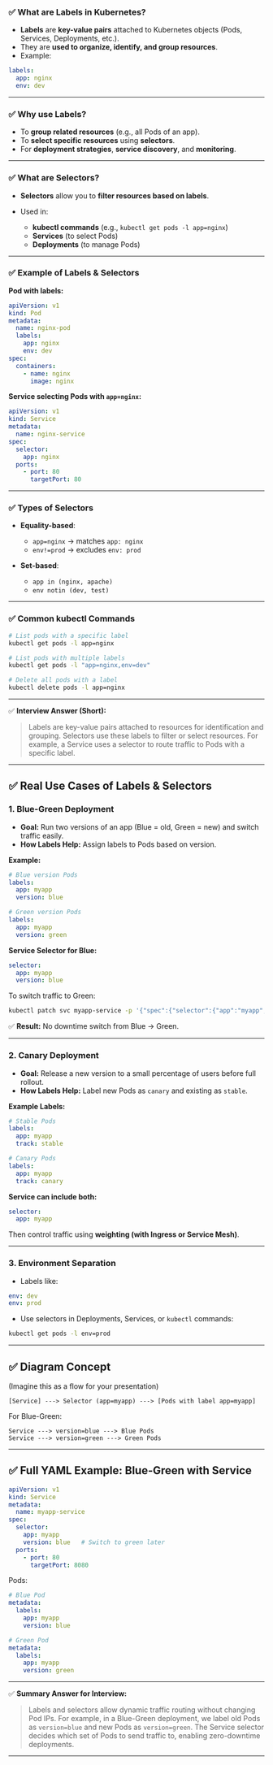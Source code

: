### ✅ **What are Labels in Kubernetes?**

* **Labels** are **key-value pairs** attached to Kubernetes objects (Pods, Services, Deployments, etc.).
* They are **used to organize, identify, and group resources**.
* Example:

```yaml
labels:
  app: nginx
  env: dev
```

---

### ✅ **Why use Labels?**

* To **group related resources** (e.g., all Pods of an app).
* To **select specific resources** using **selectors**.
* For **deployment strategies**, **service discovery**, and **monitoring**.

---

### ✅ **What are Selectors?**

* **Selectors** allow you to **filter resources based on labels**.
* Used in:

  * **kubectl commands** (e.g., `kubectl get pods -l app=nginx`)
  * **Services** (to select Pods)
  * **Deployments** (to manage Pods)

---

### ✅ **Example of Labels & Selectors**

**Pod with labels:**

```yaml
apiVersion: v1
kind: Pod
metadata:
  name: nginx-pod
  labels:
    app: nginx
    env: dev
spec:
  containers:
    - name: nginx
      image: nginx
```

**Service selecting Pods with `app=nginx`:**

```yaml
apiVersion: v1
kind: Service
metadata:
  name: nginx-service
spec:
  selector:
    app: nginx
  ports:
    - port: 80
      targetPort: 80
```

---

### ✅ **Types of Selectors**

* **Equality-based**:

  * `app=nginx` → matches `app: nginx`
  * `env!=prod` → excludes `env: prod`
* **Set-based**:

  * `app in (nginx, apache)`
  * `env notin (dev, test)`

---

### ✅ **Common kubectl Commands**

```bash
# List pods with a specific label
kubectl get pods -l app=nginx

# List pods with multiple labels
kubectl get pods -l "app=nginx,env=dev"

# Delete all pods with a label
kubectl delete pods -l app=nginx
```

---

✅ **Interview Answer (Short):**

> Labels are key-value pairs attached to resources for identification and grouping. Selectors use these labels to filter or select resources. For example, a Service uses a selector to route traffic to Pods with a specific label.

---

## ✅ **Real Use Cases of Labels & Selectors**

### **1. Blue-Green Deployment**

* **Goal:** Run two versions of an app (Blue = old, Green = new) and switch traffic easily.
* **How Labels Help:** Assign labels to Pods based on version.

**Example:**

```yaml
# Blue version Pods
labels:
  app: myapp
  version: blue

# Green version Pods
labels:
  app: myapp
  version: green
```

**Service Selector for Blue:**

```yaml
selector:
  app: myapp
  version: blue
```

To switch traffic to Green:

```bash
kubectl patch svc myapp-service -p '{"spec":{"selector":{"app":"myapp","version":"green"}}}'
```

✅ **Result:** No downtime switch from Blue → Green.

---

### **2. Canary Deployment**

* **Goal:** Release a new version to a small percentage of users before full rollout.
* **How Labels Help:** Label new Pods as `canary` and existing as `stable`.

**Example Labels:**

```yaml
# Stable Pods
labels:
  app: myapp
  track: stable

# Canary Pods
labels:
  app: myapp
  track: canary
```

**Service can include both:**

```yaml
selector:
  app: myapp
```

Then control traffic using **weighting (with Ingress or Service Mesh)**.

---

### **3. Environment Separation**

* Labels like:

```yaml
env: dev
env: prod
```

* Use selectors in Deployments, Services, or `kubectl` commands:

```bash
kubectl get pods -l env=prod
```

---

## ✅ **Diagram Concept**

(Imagine this as a flow for your presentation)

```
[Service] ---> Selector (app=myapp) ---> [Pods with label app=myapp]
```

For Blue-Green:

```
Service ---> version=blue ---> Blue Pods
Service ---> version=green ---> Green Pods
```

---

## ✅ **Full YAML Example: Blue-Green with Service**

```yaml
apiVersion: v1
kind: Service
metadata:
  name: myapp-service
spec:
  selector:
    app: myapp
    version: blue   # Switch to green later
  ports:
    - port: 80
      targetPort: 8080
```

Pods:

```yaml
# Blue Pod
metadata:
  labels:
    app: myapp
    version: blue

# Green Pod
metadata:
  labels:
    app: myapp
    version: green
```

---

✅ **Summary Answer for Interview:**

> Labels and selectors allow dynamic traffic routing without changing Pod IPs. For example, in a Blue-Green deployment, we label old Pods as `version=blue` and new Pods as `version=green`. The Service selector decides which set of Pods to send traffic to, enabling zero-downtime deployments.

---

